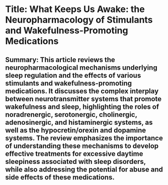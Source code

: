 # Title: What Keeps Us Awake: the Neuropharmacology of Stimulants and Wakefulness-Promoting Medications

## Summary: This article reviews the neuropharmacological mechanisms underlying sleep regulation and the effects of various stimulants and wakefulness-promoting medications. It discusses the complex interplay between neurotransmitter systems that promote wakefulness and sleep, highlighting the roles of noradrenergic, serotonergic, cholinergic, adenosinergic, and histaminergic systems, as well as the hypocretin/orexin and dopamine systems. The review emphasizes the importance of understanding these mechanisms to develop effective treatments for excessive daytime sleepiness associated with sleep disorders, while also addressing the potential for abuse and side effects of these medications.